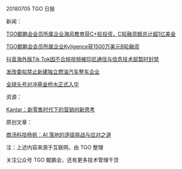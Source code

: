 20180705 TGO 日报

新闻：

[TGO鲲鹏会会员所属企业海风教育获C+轮投资，C轮融资额总计超1亿美金](http://wemedia.ifeng.com/67660499/wemedia.shtml)

[TGO鲲鹏会会员所属企业Kyligence获1500万美元B轮融资](http://36kr.com/p/5141580.html)

[抖音海外版Tik Tok因不合规视频被印尼通信与信息技术部暂时封禁](http://www.donews.com/news/detail/3/3010209.html)

[发改委拟禁止新建独立燃油汽车整车企业](http://www.pingwest.com/wire/gasoline-forbid/)

[全球头号对冲基金桥水正式入华](http://tech.qq.com/a/20180704/011150.htm)

资源：

[Kantar：新零售时代下的营销创新思考](http://www.199it.com/archives/745175.html)

原创文章：

[商汤科技杨帆：AI 落地的逐级挑战与应对之道](https://mp.weixin.qq.com/s/2wE4cp14e7yd1HeaIFVZBA)

注：上述内容来源于互联网，由 TGO 整理

关注公众号 TGO 鲲鹏会，还有更多技术管理干货
